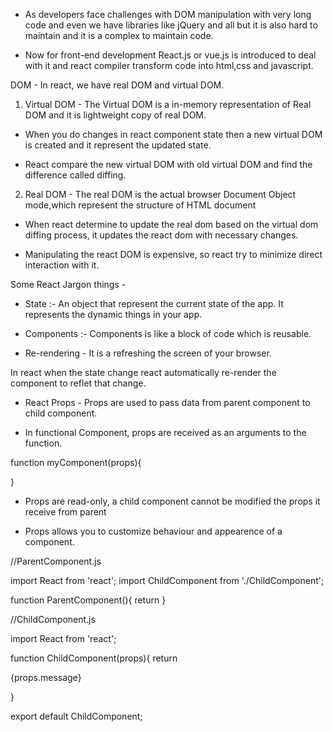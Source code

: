 - As developers face challenges with DOM manipulation with very long code and even we have libraries like jQuery and all but it is also hard to maintain and it is a complex to maintain code.

- Now for front-end development React.js or vue.js is introduced to deal with it and react compiler transform code into html,css and javascript.

DOM - In react, we have real DOM and virtual DOM.

1. Virtual DOM - The Virtual DOM is a in-memory representation of Real DOM and it is lightweight copy of real DOM.

- When you do changes in react component state then a new virtual DOM is created and it represent the updated state.

- React compare the new virtual DOM with old virtual DOM and find the difference called diffing.

2. Real DOM - The real DOM is the actual browser Document Object mode,which represent the structure of HTML document

- When react determine to update the real dom based on the virtual dom diffing process, it updates the react dom with necessary changes.

- Manipulating the react DOM is expensive, so react try to minimize direct interaction with it.

Some React Jargon things - 

- State :- An object that represent the current state of the app. It represents the dynamic things in your app.

- Components :- Components is like a block of code which is reusable.

- Re-rendering - It is a refreshing the screen of your browser.

In react when the state change react automatically re-render the component to reflet that change.

* React Props - Props are used to pass data from parent component to child component.

- In functional Component, props are received as an arguments to the function.

function myComponent(props){

}

- Props are read-only, a child component cannot be modified the props it receive from parent 

- Props allows you to customize behaviour and appearence of a component.

//ParentComponent.js

import React from 'react';
import ChildComponent from './ChildComponent';

function ParentComponent(){
    return <ChildComponent message="Hello from Parent Component!!!">
}

//ChildComponent.js

import React from 'react';

function ChildComponent(props){
    return <p>{props.message}</p>
}

export default ChildComponent;